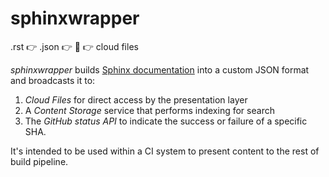 # sphinxwrapper

.rst :point_right: .json :point_right: :wrench: :point_right: cloud files

*sphinxwrapper* builds [Sphinx documentation](http://sphinx-doc.org/contents.html) into a custom JSON format and broadcasts it to:

 1. *Cloud Files* for direct access by the presentation layer
 2. A *Content Storage* service that performs indexing for search
 3. The *GitHub status API* to indicate the success or failure of a specific SHA.

It's intended to be used within a CI system to present content to the rest of build pipeline.
